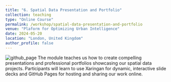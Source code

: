 ```yaml
---
title: "6. Spatial Data Presentation and Portfolio"
collection: teaching
type: "Online Course"
permalink: /workshop/spatial-data-presentation-and-portfolio
venue: "Plaform for Optimizing Urban Intelligence"
date: 2024-05-20
location: "London, United Kingdom"
author_profile: false
---
```


![github_page](https://www.dropbox.com/scl/fi/rz14kgd32vbfe84h6uab1/githubpages.png?rlkey=022xbwyddvjqg3r2uih29634v&raw=1)
The module teaches us how to create compelling presentations and professional portfolios showcasing our spatial data projects. Participants will learn to use Xaringan for dynamic, interactive slide decks and GitHub Pages for hosting and sharing our work online.